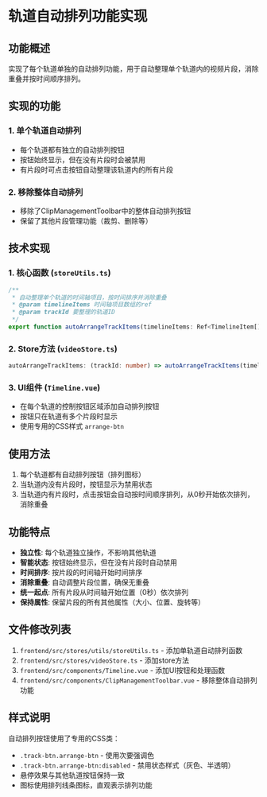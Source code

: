 # 轨道自动排列功能实现

## 功能概述

实现了每个轨道单独的自动排列功能，用于自动整理单个轨道内的视频片段，消除重叠并按时间顺序排列。

## 实现的功能

### 1. 单个轨道自动排列
- 每个轨道都有独立的自动排列按钮
- 按钮始终显示，但在没有片段时会被禁用
- 有片段时可点击按钮自动整理该轨道内的所有片段

### 2. 移除整体自动排列
- 移除了ClipManagementToolbar中的整体自动排列按钮
- 保留了其他片段管理功能（裁剪、删除等）

## 技术实现

### 1. 核心函数 (`storeUtils.ts`)

```typescript
/**
 * 自动整理单个轨道的时间轴项目，按时间排序并消除重叠
 * @param timelineItems 时间轴项目数组的ref
 * @param trackId 要整理的轨道ID
 */
export function autoArrangeTrackItems(timelineItems: Ref<TimelineItem[]>, trackId: number)
```

### 2. Store方法 (`videoStore.ts`)

```typescript
autoArrangeTrackItems: (trackId: number) => autoArrangeTrackItems(timelineModule.timelineItems, trackId)
```

### 3. UI组件 (`Timeline.vue`)

- 在每个轨道的控制按钮区域添加自动排列按钮
- 按钮只在轨道有多个片段时显示
- 使用专用的CSS样式 `arrange-btn`

## 使用方法

1. 每个轨道都有自动排列按钮（排列图标）
2. 当轨道内没有片段时，按钮显示为禁用状态
3. 当轨道内有片段时，点击按钮会自动按时间顺序排列，从0秒开始依次排列，消除重叠

## 功能特点

- **独立性**: 每个轨道独立操作，不影响其他轨道
- **智能状态**: 按钮始终显示，但在没有片段时自动禁用
- **时间排序**: 按片段的时间轴开始时间排序
- **消除重叠**: 自动调整片段位置，确保无重叠
- **统一起点**: 所有片段从时间轴开始位置（0秒）依次排列
- **保持属性**: 保留片段的所有其他属性（大小、位置、旋转等）

## 文件修改列表

1. `frontend/src/stores/utils/storeUtils.ts` - 添加单轨道自动排列函数
2. `frontend/src/stores/videoStore.ts` - 添加store方法
3. `frontend/src/components/Timeline.vue` - 添加UI按钮和处理函数
4. `frontend/src/components/ClipManagementToolbar.vue` - 移除整体自动排列功能

## 样式说明

自动排列按钮使用了专用的CSS类：
- `.track-btn.arrange-btn` - 使用次要强调色
- `.track-btn.arrange-btn:disabled` - 禁用状态样式（灰色、半透明）
- 悬停效果与其他轨道按钮保持一致
- 图标使用排列线条图标，直观表示排列功能
